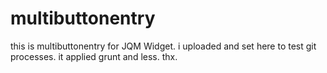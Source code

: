 multibuttonentry
================
this is multibuttonentry for JQM Widget. 
i uploaded and set here to test git processes.
it applied grunt and less. thx.
